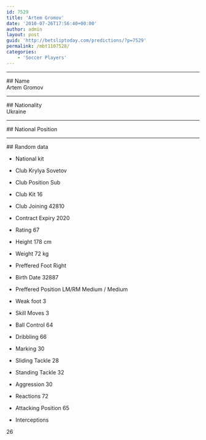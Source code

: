 ```yaml
---
id: 7529
title: 'Artem Gromov'
date: '2010-07-26T17:56:40+00:00'
author: admin
layout: post
guid: 'http://betsliptoday.com/predictions/?p=7529'
permalink: /mbt1107528/
categories:
    - 'Soccer Players'
---
```


- - - - - -

\## Name  
 Artem Gromov

- - - - - -

\## Nationality  
 Ukraine

- - - - - -

\## National Position

- - - - - -

\## Random data

- National kit
- Club
 Krylya Sovetov

- Club Position
 Sub

- Club Kit
 16

- Club Joining
 42810

- Contract Expiry
 2020

- Rating
 67

- Height
 178 cm

- Weight
 72 kg

- Preffered Foot
 Right

- Birth Date
 32887

- Preffered Position
 LM/RM Medium / Medium

- Weak foot
 3

- Skill Moves
 3

- Ball Control
 64

- Dribbling
 66

- Marking
 30

- Sliding Tackle
 28

- Standing Tackle
 32

- Aggression
 30

- Reactions
 72

- Attacking Position
 65

- Interceptions

 26